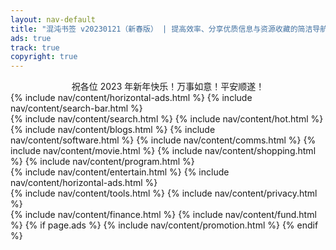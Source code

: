 ```yaml
---
layout: nav-default
title: "混沌书签 v20230121（新春版） | 提高效率、分享优质信息与资源收藏的简洁导航"
ads: true
track: true
copyright: true
---
```


<div>
    <center>祝各位 2023 年新年快乐！万事如意！平安顺遂！</center>
</div>
{% include nav/content/horizontal-ads.html %}
{% include nav/content/search-bar.html %}
<div class="nav-content">
    {% include nav/content/search.html %}
    {% include nav/content/hot.html %}
    {% include nav/content/blogs.html %}
    {% include nav/content/software.html %}
    {% include nav/content/comms.html %}
    {% include nav/content/movie.html %}
    {% include nav/content/shopping.html %}
    {% include nav/content/program.html %}
</div>
{% include nav/content/entertain.html %}
{% include nav/content/horizontal-ads.html %}
<div class="nav-content">
    {% include nav/content/tools.html %}
    {% include nav/content/privacy.html %}
</div>
{% include nav/content/finance.html %}
{% include nav/content/fund.html %}
{% if page.ads %}
{% include nav/content/promotion.html %}
{% endif %}


